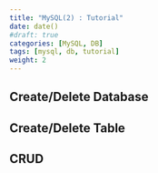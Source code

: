 ```yaml
---
title: "MySQL(2) : Tutorial"
date: date()
#draft: true
categories: [MySQL, DB]
tags: [mysql, db, tutorial]
weight: 2
---
```


## Create/Delete Database

## Create/Delete Table

## CRUD
